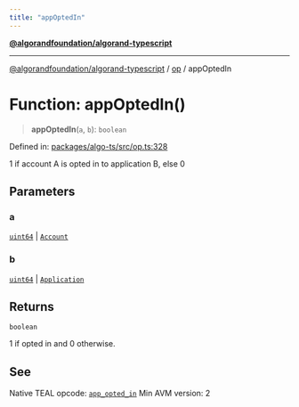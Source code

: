 ```yaml
---
title: "appOptedIn"
---
```


[**@algorandfoundation/algorand-typescript**](../../README.md)

***

[@algorandfoundation/algorand-typescript](../../README.md) / [op](../README.md) / appOptedIn

# Function: appOptedIn()

> **appOptedIn**(`a`, `b`): `boolean`

Defined in: [packages/algo-ts/src/op.ts:328](https://github.com/algorandfoundation/puya-ts/blob/main/packages/algo-ts/src/op.ts#L328)

1 if account A is opted in to application B, else 0

## Parameters

### a

[`uint64`](../../index/type-aliases/uint64.md) | [`Account`](../../index/type-aliases/Account.md)

### b

[`uint64`](../../index/type-aliases/uint64.md) | [`Application`](../../index/type-aliases/Application.md)

## Returns

`boolean`

1 if opted in and 0 otherwise.

## See

Native TEAL opcode: [`app_opted_in`](https://developer.algorand.org/docs/get-details/dapps/avm/teal/opcodes/v10/#app_opted_in)
Min AVM version: 2
